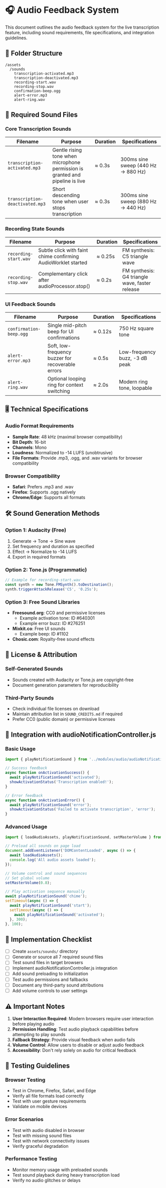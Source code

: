 # 🎧 Audio Feedback System

This document outlines the audio feedback system for the live transcription feature, including sound requirements, file specifications, and integration guidelines.

## 📂 Folder Structure

```
/assets
  /sounds
    transcription-activated.mp3
    transcription-deactivated.mp3
    recording-start.wav
    recording-stop.wav
    confirmation-beep.ogg
    alert-error.mp3
    alert-ring.wav
```

## 🎵 Required Sound Files

### Core Transcription Sounds

| Filename | Purpose | Duration | Specifications |
|----------|---------|----------|----------------|
| `transcription-activated.mp3` | Gentle rising tone when microphone permission is granted and pipeline is live | ≈ 0.3s | 300ms sine sweep (440 Hz → 880 Hz) |
| `transcription-deactivated.mp3` | Short descending tone when user stops transcription | ≈ 0.3s | 300ms sine sweep (880 Hz → 440 Hz) |

### Recording State Sounds

| Filename | Purpose | Duration | Specifications |
|----------|---------|----------|----------------|
| `recording-start.wav` | Subtle click with faint chime confirming AudioWorklet started | ≈ 0.25s | FM synthesis: C5 triangle wave |
| `recording-stop.wav` | Complementary click after audioProcessor.stop() | ≈ 0.2s | FM synthesis: G4 triangle wave, faster release |

### UI Feedback Sounds

| Filename | Purpose | Duration | Specifications |
|----------|---------|----------|----------------|
| `confirmation-beep.ogg` | Single mid-pitch beep for UI confirmations | ≈ 0.12s | 750 Hz square tone |
| `alert-error.mp3` | Soft, low-frequency buzzer for recoverable errors | ≈ 0.5s | Low-frequency buzz, -3 dB peak |
| `alert-ring.wav` | Optional looping ring for context switching | ≈ 2.0s | Modern ring tone, loopable |

## 🎚️ Technical Specifications

### Audio Format Requirements
- **Sample Rate**: 48 kHz (maximal browser compatibility)
- **Bit Depth**: 16-bit
- **Channels**: Mono
- **Loudness**: Normalized to -14 LUFS (unobtrusive)
- **File Formats**: Provide .mp3, .ogg, and .wav variants for browser compatibility

### Browser Compatibility
- **Safari**: Prefers .mp3 and .wav
- **Firefox**: Supports .ogg natively
- **Chrome/Edge**: Supports all formats

## 🛠️ Sound Generation Methods

### Option 1: Audacity (Free)
1. Generate → Tone → Sine wave
2. Set frequency and duration as specified
3. Effect → Normalize to -14 LUFS
4. Export in required formats

### Option 2: Tone.js (Programmatic)
```javascript
// Example for recording-start.wav
const synth = new Tone.FMSynth().toDestination();
synth.triggerAttackRelease('C5', '0.25s');
```

### Option 3: Free Sound Libraries
- **Freesound.org**: CC0 and permissive licenses
  - Example activation tone: ID #640301
  - Example error buzz: ID #276251
- **Mixkit.co**: Free UI sounds
  - Example beep: ID #1102
- **Chosic.com**: Royalty-free sound effects

## 📝 License & Attribution

### Self-Generated Sounds
- Sounds created with Audacity or Tone.js are copyright-free
- Document generation parameters for reproducibility

### Third-Party Sounds
- Check individual file licenses on download
- Maintain attribution list in `SOUND_CREDITS.md` if required
- Prefer CC0 (public domain) or permissive licenses

## 🔧 Integration with audioNotificationController.js

### Basic Usage
```javascript
import { playNotificationSound } from '../modules/audio/audioNotificationController.js';

// Success feedback
async function onActivationSuccess() {
  await playNotificationSound('activated');
  showActivationStatus('Transcription enabled!');
}

// Error feedback
async function onActivationError() {
  await playNotificationSound('error');
  showActivationStatus('Failed to activate transcription', 'error');
}
```

### Advanced Usage
```javascript
import { loadAudioAssets, playNotificationSound, setMasterVolume } from '../modules/audio/audioNotificationController.js';

// Preload all sounds on page load
document.addEventListener('DOMContentLoaded', async () => {
  await loadAudioAssets();
  console.log('All audio assets loaded');
});

// Volume control and sound sequences
// Set global volume
setMasterVolume(0.8);

// Play activation sequence manually
await playNotificationSound('chime');
setTimeout(async () => {
  await playNotificationSound('start');
  setTimeout(async () => {
    await playNotificationSound('activated');
  }, 300);
}, 100);
```

## 🎯 Implementation Checklist

- [ ] Create `assets/sounds/` directory
- [ ] Generate or source all 7 required sound files
- [ ] Test sound files in target browsers
- [ ] Implement audioNotificationController.js integration
- [ ] Add sound preloading to initialization
- [ ] Test audio permissions and fallbacks
- [ ] Document any third-party sound attributions
- [ ] Add volume controls to user settings

## ⚠️ Important Notes

1. **User Interaction Required**: Modern browsers require user interaction before playing audio
2. **Permission Handling**: Test audio playback capabilities before attempting to play sounds
3. **Fallback Strategy**: Provide visual feedback when audio fails
4. **Volume Control**: Allow users to disable or adjust audio feedback
5. **Accessibility**: Don't rely solely on audio for critical feedback

## 🧪 Testing Guidelines

### Browser Testing
- Test in Chrome, Firefox, Safari, and Edge
- Verify all file formats load correctly
- Test with user gesture requirements
- Validate on mobile devices

### Error Scenarios
- Test with audio disabled in browser
- Test with missing sound files
- Test with network connectivity issues
- Verify graceful degradation

### Performance Testing
- Monitor memory usage with preloaded sounds
- Test sound playback during heavy transcription load
- Verify no audio glitches or delays